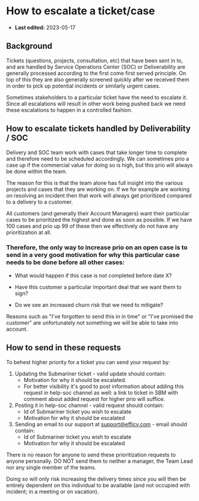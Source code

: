 
# How to escalate a ticket/case

- **Last edited:** 2023-05-17


## Background

Tickets (questions, projects, consultation, etc) that have been sent in to, and are handled by Service Operations Center (SOC) or Deliverability are generally processed according to the first come first served principle. On top of this they are also generally screened quickly after we received them in order to pick up potential incidents or similarly urgent cases.
 
Sometimes stakeholders to a particular ticket have the need to escalate it. Since all escalations will result in other work being pushed back we need these escalations to happen in a controlled fashion.

## How to escalate tickets handled by Deliverability / SOC

Delivery and SOC team work with cases that take longer time to complete and therefore need to be scheduled accordingly. We can sometimes prio a case up if the commercial value for doing so is high, but this prio will always be done within the team.

The reason for this is that the team alone has full insight into the various projects and cases that they are working on. If we for example are working on resolving an incident then that work will always get prioritized compared to a delivery to a customer.

All customers (and generally their Account Managers) want their particular cases to be prioritized the highest and done as soon as possible. If we have 100 cases and prio up 99 of these then we effectively do not have any prioritization at all.

 
### Therefore, the only way to increase prio on an open case is to send in a very good motivation for why this particular case needs to be done before all other cases:

- What would happen if this case is not completed before date X?

- Have this customer a particular important deal that we want them to sign?

- Do we see an increased churn risk that we need to mitigate?

Reasons such as "I've forgotten to send this in in time" or "I've promised the customer" are unfortunately not something we will be able to take into account.

## How to send in these requests

To behest higher priority for a ticket you can send your request by:

1. Updating the Submariner ticket - valid update should contain:
   - Motivation for why it should be escalated.
   - For better visibility it's good to post information about adding this request in help-soc channel as well: a link to ticket in SBM with comment about added request for higher prio will suffice. 
2. Posting it in help-soc channel - valid request should contain:
   - Id of Submariner ticket you wish to escalate
   - Motivation for why it should be escalated
3. Sending an email to our support at [support@efficy.com](mailto:support@efficy.com) - email should contain:
   - Id of Submariner ticket you wish to escalate
   - Motivation for why it should be escalated


There is no reason for anyone to send these prioritization requests to anyone personally.
DO NOT send them to neither a manager, the Team Lead nor any single member of the teams.

Doing so will only risk increasing the delivery times since you will then be entirely dependent on this individual to be available (and not occupied with incident; in a meeting or on vacation). 